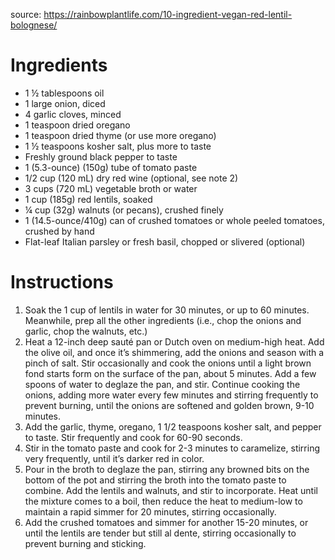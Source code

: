 source: https://rainbowplantlife.com/10-ingredient-vegan-red-lentil-bolognese/

# Ingredients

- 1 ½ tablespoons oil
- 1 large onion, diced
- 4 garlic cloves, minced
- 1 teaspoon dried oregano
- 1 teaspoon dried thyme (or use more oregano)
- 1 ½ teaspoons kosher salt, plus more to taste
- Freshly ground black pepper to taste
- 1 (5.3-ounce) (150g) tube of tomato paste
- 1/2 cup (120 mL) dry red wine (optional, see note 2)
- 3 cups (720 mL) vegetable broth or water
- 1 cup (185g) red lentils, soaked 
- ¼ cup (32g) walnuts (or pecans), crushed finely
- 1 (14.5-ounce/410g) can of crushed tomatoes or whole peeled tomatoes, crushed by hand
- Flat-leaf Italian parsley or fresh basil, chopped or slivered (optional)

# Instructions

1. Soak the 1 cup of lentils in water for 30 minutes, or up to 60 minutes. Meanwhile, prep all the other ingredients (i.e., chop the onions and garlic, chop the walnuts, etc.)
2. Heat a 12-inch deep sauté pan or Dutch oven on medium-high heat. Add the olive oil, and once it’s shimmering, add the onions and season with a pinch of salt. Stir occasionally and cook the onions until a light brown fond starts form on the surface of the pan, about 5 minutes. Add a few spoons of water to deglaze the pan, and stir. Continue cooking the onions, adding more water every few minutes and stirring frequently to prevent burning, until the onions are softened and golden brown, 9-10 minutes.
3. Add the garlic, thyme, oregano, 1 1/2 teaspoons kosher salt, and pepper to taste. Stir frequently and cook for 60-90 seconds.
4. Stir in the tomato paste and cook for 2-3 minutes to caramelize, stirring very frequently, until it’s darker red in color.
5. Pour in the broth to deglaze the pan, stirring any browned bits on the bottom of the pot and stirring the broth into the tomato paste to combine. Add the lentils and walnuts, and stir to incorporate. Heat until the mixture comes to a boil, then reduce the heat to medium-low to maintain a rapid simmer for 20 minutes, stirring occasionally.
6. Add the crushed tomatoes and simmer for another 15-20 minutes, or until the lentils are tender but still al dente, stirring occasionally to prevent burning and sticking.
